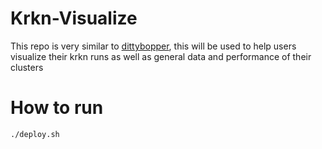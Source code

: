 # Krkn-Visualize

This repo is very similar to [dittybopper](https://github.com/cloud-bulldozer/performance-dashboards/tree/master), this will be used to help users visualize their krkn runs as well as general data and performance of their clusters




# How to run 

```
./deploy.sh
```